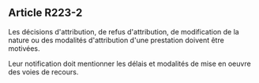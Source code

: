 ## Article R223-2

Les décisions d'attribution, de refus d'attribution, de modification de la nature ou des modalités d'attribution
d'une prestation doivent être motivées.

Leur notification doit mentionner les délais et modalités de mise en oeuvre des voies de recours.

